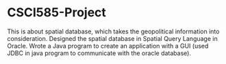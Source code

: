 # CSCI585-Project
  This is about spatial database, which takes the geopolitical information into consideration. 
  Designed the spatial database in Spatial Query Language in Oracle.
  Wrote a Java program to create an application with a GUI (used JDBC in java program to communicate with the oracle database).
